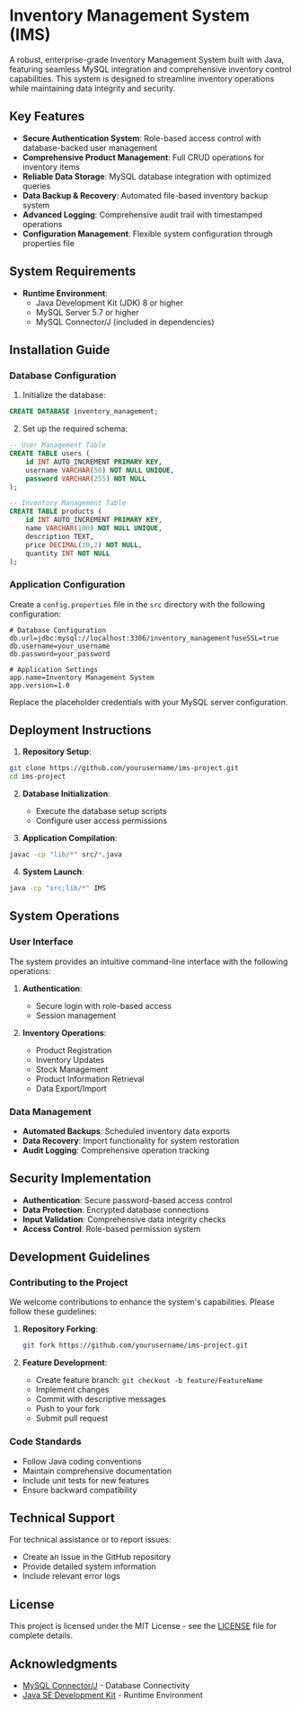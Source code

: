 # Inventory Management System (IMS)

A robust, enterprise-grade Inventory Management System built with Java, featuring seamless MySQL integration and comprehensive inventory control capabilities. This system is designed to streamline inventory operations while maintaining data integrity and security.

## Key Features

- **Secure Authentication System**: Role-based access control with database-backed user management
- **Comprehensive Product Management**: Full CRUD operations for inventory items
- **Reliable Data Storage**: MySQL database integration with optimized queries
- **Data Backup & Recovery**: Automated file-based inventory backup system
- **Advanced Logging**: Comprehensive audit trail with timestamped operations
- **Configuration Management**: Flexible system configuration through properties file

## System Requirements

- **Runtime Environment**: 
  - Java Development Kit (JDK) 8 or higher
  - MySQL Server 5.7 or higher
  - MySQL Connector/J (included in dependencies)

## Installation Guide

### Database Configuration

1. Initialize the database:
```sql
CREATE DATABASE inventory_management;
```

2. Set up the required schema:
```sql
-- User Management Table
CREATE TABLE users (
    id INT AUTO_INCREMENT PRIMARY KEY,
    username VARCHAR(50) NOT NULL UNIQUE,
    password VARCHAR(255) NOT NULL
);

-- Inventory Management Table
CREATE TABLE products (
    id INT AUTO_INCREMENT PRIMARY KEY,
    name VARCHAR(100) NOT NULL UNIQUE,
    description TEXT,
    price DECIMAL(10,2) NOT NULL,
    quantity INT NOT NULL
);
```

### Application Configuration

Create a `config.properties` file in the `src` directory with the following configuration:

```properties
# Database Configuration
db.url=jdbc:mysql://localhost:3306/inventory_management?useSSL=true
db.username=your_username
db.password=your_password

# Application Settings
app.name=Inventory Management System
app.version=1.0
```

Replace the placeholder credentials with your MySQL server configuration.


## Deployment Instructions

1. **Repository Setup**:
```bash
git clone https://github.com/yourusername/ims-project.git
cd ims-project
```

2. **Database Initialization**:
   - Execute the database setup scripts
   - Configure user access permissions

3. **Application Compilation**:
```bash
javac -cp "lib/*" src/*.java
```

4. **System Launch**:
```bash
java -cp "src;lib/*" IMS
```

## System Operations

### User Interface

The system provides an intuitive command-line interface with the following operations:

1. **Authentication**:
   - Secure login with role-based access
   - Session management

2. **Inventory Operations**:
   - Product Registration
   - Inventory Updates
   - Stock Management
   - Product Information Retrieval
   - Data Export/Import

### Data Management

- **Automated Backups**: Scheduled inventory data exports
- **Data Recovery**: Import functionality for system restoration
- **Audit Logging**: Comprehensive operation tracking

## Security Implementation

- **Authentication**: Secure password-based access control
- **Data Protection**: Encrypted database connections
- **Input Validation**: Comprehensive data integrity checks
- **Access Control**: Role-based permission system

## Development Guidelines

### Contributing to the Project

We welcome contributions to enhance the system's capabilities. Please follow these guidelines:

1. **Repository Forking**:
   ```bash
   git fork https://github.com/yourusername/ims-project.git
   ```

2. **Feature Development**:
   - Create feature branch: `git checkout -b feature/FeatureName`
   - Implement changes
   - Commit with descriptive messages
   - Push to your fork
   - Submit pull request

### Code Standards

- Follow Java coding conventions
- Maintain comprehensive documentation
- Include unit tests for new features
- Ensure backward compatibility

## Technical Support

For technical assistance or to report issues:
- Create an issue in the GitHub repository
- Provide detailed system information
- Include relevant error logs

## License

This project is licensed under the MIT License - see the [LICENSE](LICENSE) file for complete details.

## Acknowledgments

- [MySQL Connector/J](https://dev.mysql.com/downloads/connector/j/) - Database Connectivity
- [Java SE Development Kit](https://www.oracle.com/java/technologies/javase-downloads.html) - Runtime Environment
